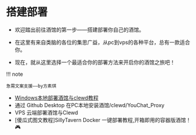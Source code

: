 # 搭建部署

- 欢迎踏出前往酒馆的第一步——搭建部署你自己的酒馆。

- 在这里有来自类脑的各位的集思广益，从pc到vps的各种平台，总有一款适合你。

- 现在，就从这里选择一个最适合你的部署方法来开启你的酒馆之旅吧！

!!! note

	急需文案支援——by方素琪

- [Windows本地部署酒馆与clewd教程](silly.md)
- 通过 Github Desktop 在PC本地安装酒馆/clewd/YouChat_Proxy
- VPS 云端部署酒馆与Clewd
- [傻瓜式图文教程]SillyTavern Docker 一键部署教程,开箱即用的容器版酒馆！🎮
